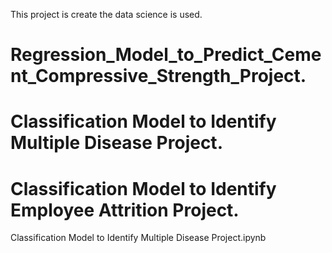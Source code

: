 This project is create the data science is used.
# Regression_Model_to_Predict_Cement_Compressive_Strength_Project.
# Classification Model to Identify Multiple Disease Project.
# Classification Model to Identify Employee Attrition Project.
Classification Model to Identify Multiple Disease Project.ipynb

 
